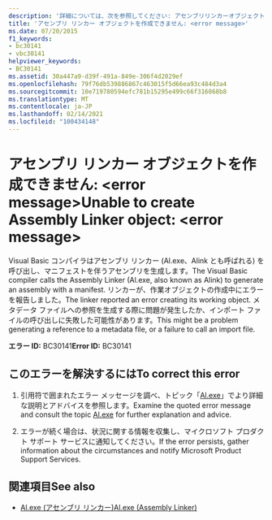 ```yaml
---
description: '詳細については、次を参照してください: アセンブリリンカーオブジェクトを作成できません。 <error message>'
title: 'アセンブリ リンカー オブジェクトを作成できません: <error message>'
ms.date: 07/20/2015
f1_keywords:
- bc30141
- vbc30141
helpviewer_keywords:
- BC30141
ms.assetid: 30a447a9-d39f-491a-849e-306f4d2029ef
ms.openlocfilehash: 79f76db539886867c463015f5d66ea93c484d3a4
ms.sourcegitcommit: 10e719780594efc781b15295e499c66f316068b8
ms.translationtype: MT
ms.contentlocale: ja-JP
ms.lasthandoff: 02/14/2021
ms.locfileid: "100434148"
---
```

# <a name="unable-to-create-assembly-linker-object-error-message"></a><span data-ttu-id="bdc72-103">アセンブリ リンカー オブジェクトを作成できません: \<error message></span><span class="sxs-lookup"><span data-stu-id="bdc72-103">Unable to create Assembly Linker object: \<error message></span></span>

<span data-ttu-id="bdc72-104">Visual Basic コンパイラはアセンブリ リンカー (Al.exe、Alink とも呼ばれる) を呼び出し、マニフェストを伴うアセンブリを生成します。</span><span class="sxs-lookup"><span data-stu-id="bdc72-104">The Visual Basic compiler calls the Assembly Linker (Al.exe, also known as Alink) to generate an assembly with a manifest.</span></span> <span data-ttu-id="bdc72-105">リンカーが、作業オブジェクトの作成中にエラーを報告しました。</span><span class="sxs-lookup"><span data-stu-id="bdc72-105">The linker reported an error creating its working object.</span></span> <span data-ttu-id="bdc72-106">メタデータ ファイルへの参照を生成する際に問題が発生したか、インポート ファイルの呼び出しに失敗した可能性があります。</span><span class="sxs-lookup"><span data-stu-id="bdc72-106">This might be a problem generating a reference to a metadata file, or a failure to call an import file.</span></span>  
  
 <span data-ttu-id="bdc72-107">**エラー ID:** BC30141</span><span class="sxs-lookup"><span data-stu-id="bdc72-107">**Error ID:** BC30141</span></span>  
  
## <a name="to-correct-this-error"></a><span data-ttu-id="bdc72-108">このエラーを解決するには</span><span class="sxs-lookup"><span data-stu-id="bdc72-108">To correct this error</span></span>  
  
1. <span data-ttu-id="bdc72-109">引用符で囲まれたエラー メッセージを調べ、トピック「[Al.exe](../../framework/tools/al-exe-assembly-linker.md)」でより詳細な説明とアドバイスを参照します。</span><span class="sxs-lookup"><span data-stu-id="bdc72-109">Examine the quoted error message and consult the topic [Al.exe](../../framework/tools/al-exe-assembly-linker.md) for further explanation and advice.</span></span>  
  
2. <span data-ttu-id="bdc72-110">エラーが続く場合は、状況に関する情報を収集し、マイクロソフト プロダクト サポート サービスに通知してください。</span><span class="sxs-lookup"><span data-stu-id="bdc72-110">If the error persists, gather information about the circumstances and notify Microsoft Product Support Services.</span></span>  
  
## <a name="see-also"></a><span data-ttu-id="bdc72-111">関連項目</span><span class="sxs-lookup"><span data-stu-id="bdc72-111">See also</span></span>

- [<span data-ttu-id="bdc72-112">Al.exe (アセンブリ リンカー)</span><span class="sxs-lookup"><span data-stu-id="bdc72-112">Al.exe (Assembly Linker)</span></span>](../../framework/tools/al-exe-assembly-linker.md)
